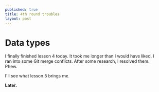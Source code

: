 ```yaml
---
published: true
title: 4th round troubles
layout: post
---
```

# Data types

I finally finished lesson 4 today. It took me longer than I would have liked. I ran into some Git merge conflicts. After some research, I resolved them. Phew.

I'll see what lesson 5 brings me.

**Later.**